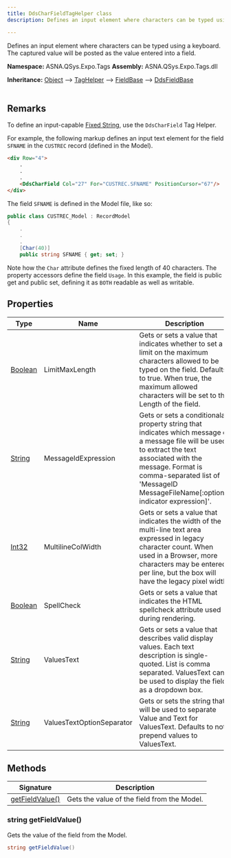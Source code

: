 ```yaml
---
title: DdsCharFieldTagHelper class
description: Defines an input element where characters can be typed using a keyboard. The captured value will be posted as the value entered into a field. 

---
```


Defines an input element where characters can be typed using a keyboard. The captured value will be posted as the value entered into a field. 

**Namespace:** ASNA.QSys.Expo.Tags
**Assembly:** ASNA.QSys.Expo.Tags.dll

**Inheritance:** [Object](https://docs.microsoft.com/en-us/dotnet/api/system.object) --> [TagHelper](https://learn.microsoft.com/en-us/dotnet/api/microsoft.aspnetcore.razor.taghelpers.taghelper?view=aspnetcore-8.0) --> [FieldBase](/reference/expo/qsys-expo-tags/field-base.html) --> [DdsFieldBase](/reference/expo/qsys-expo-tags/dds-field-base.html)
<br>
<br>

## Remarks

To define an input-capable [Fixed String](/reference/runtime/qsys-runtime/fixed-string-1.html), use the `DdsCharField` Tag Helper.

For example, the following markup defines an input text element for the field `SFNAME` in the `CUSTREC` record (defined in the Model).

```html
<div Row="4">
    .
    .
    .
    <DdsCharField Col="27" For="CUSTREC.SFNAME" PositionCursor="67"/>
</div>
```

The field `SFNAME` is defined in the Model file, like so:

```cs
public class CUSTREC_Model : RecordModel
{
    .
    .
    .
    [Char(40)]
    public string SFNAME { get; set; }

```

Note how the `Char` attribute defines the fixed length of 40 characters. The property accessors define the field `Usage`. In this example, the field is public get and public set, defining it as `BOTH` readable as well as writable.



## Properties

| Type | Name | Description
| --- | --- | --- 
| [Boolean](https://docs.microsoft.com/en-us/dotnet/api/system.boolean) | LimitMaxLength | Gets or sets a value that indicates whether to set a limit on the maximum characters allowed to be typed on the field. Defaults to true. When true, the maximum allowed characters will be set to the Length of the field. |
| [String](https://learn.microsoft.com/en-us/dotnet/api/system.string?view=net-8.0) | MessageIdExpression | Gets or sets a conditionalal property string that indicates which message of a message file will be used to extract the text associated with the message. Format is comma-separated list of 'MessageID MessageFileName[:optional indicator expression]'. |
| [Int32](https://learn.microsoft.com/en-us/dotnet/csharp/language-reference/builtin-types/integral-numeric-types) | MultilineColWidth | Gets or sets a value that indicates the width of the multi-line text area expressed in legacy character count. When used in a Browser, more characters may be entered per line, but the box will have the legacy pixel width.   |
| [Boolean](https://docs.microsoft.com/en-us/dotnet/api/system.boolean) | SpellCheck | Gets or sets a value that indicates the HTML spellcheck attribute used during rendering. |
| [String](https://learn.microsoft.com/en-us/dotnet/api/system.string?view=net-8.0) | ValuesText | Gets or sets a value that describes valid display values. Each text description is single-quoted. List is comma separated. ValuesText can be used to display the field as a dropdown box. |
| [String](https://learn.microsoft.com/en-us/dotnet/api/system.string?view=net-8.0) | ValuesTextOptionSeparator | Gets or sets the string that will be used to separate Value and Text for ValuesText. Defaults to not prepend values to ValuesText. |

## Methods

| Signature | Description |
| --- | --- |
| [getFieldValue()](#string-getfieldvalue) | Gets the value of the field from the Model.

### string getFieldValue()

Gets the value of the field from the Model.

```cs
string getFieldValue()
```
